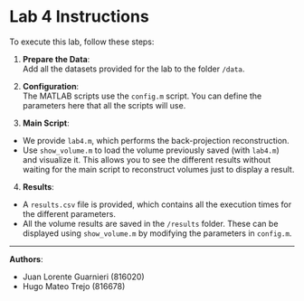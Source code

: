 # Lab 4 Instructions

To execute this lab, follow these steps:

1. **Prepare the Data**:  
  Add all the datasets provided for the lab to the folder `/data`.

2. **Configuration**:  
  The MATLAB scripts use the `config.m` script. You can define the parameters here that all the scripts will use.

3. **Main Script**:  
  - We provide `lab4.m`, which performs the back-projection reconstruction.
  - Use `show_volume.m` to load the volume previously saved (with `lab4.m`) and visualize it. This allows you to see the different results without waiting for the main script to reconstruct volumes just to display a result.

4. **Results**:  
  - A `results.csv` file is provided, which contains all the execution times for the different parameters.
  - All the volume results are saved in the `/results` folder. These can be displayed using `show_volume.m` by modifying the parameters in `config.m`.

---

**Authors**:  
- Juan Lorente Guarnieri (816020)  
- Hugo Mateo Trejo (816678)